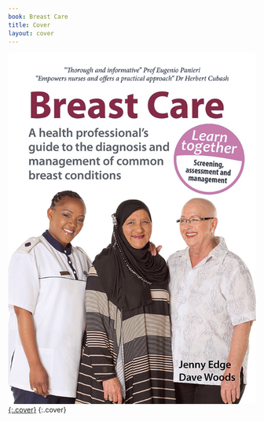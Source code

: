 ```yaml
---
book: Breast Care
title: Cover
layout: cover
---
```


[![Cover](images/cover.jpg){:.cover}](0-3-contents.html)
{:.cover}
